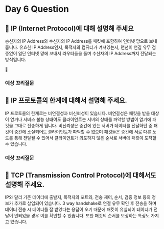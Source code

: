 # Day 6 Question



## :memo: IP (Internet Protocol)에 대해 설명해 주세요

송신자의 IP Address와 수신자의 IP Address를 패킷에 포함하여 인터넷 망으로 보내줍니다.
유효한 IP Address인지, 목적지의 컴퓨터가 켜져있는지, 랜선이 연결 유무 검증없이 일단 인터넷 망에 보내서 라우터들을 돌며 수신자의 IP Address까지 전달되는 방식입니다.

:rocket:

### 예상 꼬리질문
## :memo: IP 프로토콜의 한계에 대해서 설명해 주세요.

IP 프로토콜의 한계로는 비연결성과 비신뢰성이 있습니다. 비연결성은 패킷을 받을 대상이 없거나 서비스 불능 상태여도 클라이언트는 서버의 상태를 파악할 방법이 없기에 패킷을 그대로 전송하게 됩니다.
비신뢰성은 중간에 있는 서버가 데이터를 전달하던 중 패킷이 중간에 소실되어도 클라이언트가 파악할 수 없으며 패킷들은 중간에 서로 다른 노드를 통해 전달될 수 있어서 클라이언트가 의도하지 않은 순서로 서버에 패킷이 도착할 수 있습니다.

### 예상 꼬리질문
## :memo: TCP (Transmission Control Protocol)에 대해서도 설명해 주세요.

IP와 달리 기존 데이터에 출발지, 목적지의 포트와, 전송 제어, 순서, 검증 정보 등의 정보가 추가로 삽입되어 있습니다.
3 way handshake로 연결 유무 확인 후 전송을 하며 데이터 전송 시 데이터를 잘 받았다는 응답이 오기 때문에 패킷이 유실되어 데이터가 전달이 안되었을 경우 이를 확인할 수 있습니다. 또한 패킷의 순서를 보장하는 특징도 가지고 있습니다.